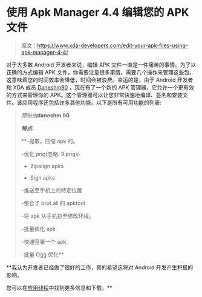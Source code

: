 # 使用 Apk Manager 4.4 编辑您的 APK 文件

> 原文：<https://www.xda-developers.com/edit-your-apk-files-using-apk-manager-4-4/>

对于大多数 Android 开发者来说，编辑 APK 文件一直是一件痛苦的事情。为了以正确的方式编辑 APK 文件，你需要注意很多事情。需要几个操作来管理这些包，这意味着您的时间效率会降低，时间会被浪费。幸运的是，由于 Android 开发者和 XDA 成员 [Daneshm90](http://forum.xda-developers.com/member.php?u=1807388 "View Public Profile") ，现在有了一个新的 APK 管理器，它允许一个更有效的方式来管理你的 APK。这个管理器可以让您非常快速地编译、签名和安装文件。该应用程序还包括许多其他功能。以下是所有可用功能的列表:

> *原帖由***daneshm 90**
> 
> ***特点:***
> 
>  **-提取，压缩 apk 的。
> 
> -优化 png(忽略. 9.pngs)
> 
> - Zipalign apks
> 
> - Sign apks
> 
> -推送至手机上的特定位置
> 
> -整合了 brut.all 的 apktool
> 
> -将 apk 从手机拉至修改环境。
> 
> -批量优化 apk
> 
> -快速签署一个 apk
> 
> -批量 Ogg 优化**

 **我认为开发者已经做了很好的工作，真的希望这将对 Android 开发产生积极的影响。

您可以在[应用线程](http://forum.xda-developers.com/showthread.php?t=695701)中找到更多信息和下载。**